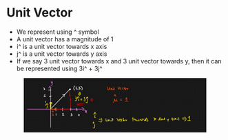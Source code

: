 # Unit Vector

* We represent using ^ symbol
* A unit vector has a magnitude of 1
* i^ is a unit vector towards x axis
* j^ is a unit vector towards y axis
* If we say 3 unit vector towards x and 3 unit vector towards y, then it can be represented using 3i^ + 3j^

<figure><img src="../../.gitbook/assets/image (2) (1).png" alt=""><figcaption></figcaption></figure>
